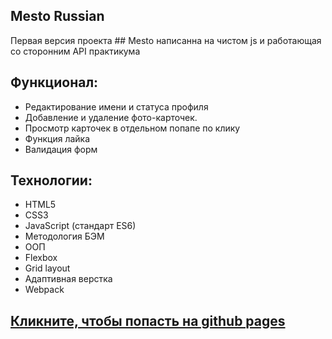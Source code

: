 ## Mesto Russian  

Первая версия проекта ## Mesto написанна на чистом js и работающая со сторонним API практикума

## Функционал: 
* Редактирование имени и статуса профиля 
* Добавление и удаление фото-карточек. 
* Просмотр карточек в отдельном попапе по клику  
* Функция лайка
* Валидация форм

## Технологии:
* HTML5
* CSS3
* JavaScript (стандарт ES6)
* Методология БЭМ
* ООП
* Flexbox  
* Grid layout  
* Адаптивная верстка
* Webpack

## [Кликните, чтобы попасть на github pages](https://dizzer0.github.io/mesto/)  
